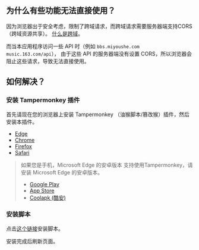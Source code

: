  
## 为什么有些功能无法直接使用？

因为浏览器出于安全考虑，限制了跨域请求，而跨域请求需要服务器端支持CORS（跨域资源共享）。
[什么是跨域](https://developer.mozilla.org/zh-CN/docs/Web/HTTP/Access_control_CORS)。

而当本应用程序访问一些 API 时（例如 `bbs.miyoushe.com` `music.163.com/api`），
由于这些 API 的服务器端没有设置 CORS，所以浏览器会阻止这些请求，导致无法直接使用。

## 如何解决？

### 安装 Tampermonkey 插件

首先请现在您的浏览器上安装 Tampermonkey （油猴脚本/篡改猴）插件，然后安装本插件。

- [Edge](https://microsoftedge.microsoft.com/addons/detail/tampermonkey/iikmkjmpaadaobahmlepeloendndfphd)
- [Chrome](https://chrome.google.com/webstore/detail/tampermonkey/dhdgffkkebhmkfjojejmpbldmpobfkfo)
- [Firefox](https://addons.mozilla.org/zh-CN/firefox/addon/tampermonkey/)
- [Safari](https://apps.apple.com/cn/app/tampermonkey/id1484078343)

> 如果您是手机，Microsoft Edge 的安卓版本 支持使用Tampermonkey，请安装 Microsoft Edge 的安卓版本。
> - [Google Play](https://play.google.com/store/apps/details?id=com.microsoft.emmx)
> - [App Store](https://apps.apple.com/cn/app/microsoft-edge/id1288723196)
> - [Coolapk (酷安)](https://www.coolapk.com/apk/com.microsoft.emmx)

### 安装脚本

点击[这个链接](/cors.user.js)安装脚本。

安装完成后刷新页面。